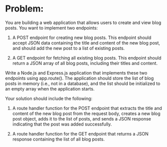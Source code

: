 # Problem: 
You are building a web application that allows users to create and view blog posts. You want to implement two endpoints:

1. A POST endpoint for creating new blog posts. This endpoint should accept JSON data containing the title and content of the new blog post, and should add the new post to a list of existing posts.

2. A GET endpoint for fetching all existing blog posts. This endpoint should return a JSON array of all blog posts, including their titles and content.

Write a Node.js and Express.js application that implements these two endpoints using app.route(). The application should store the list of blog posts in memory (i.e., not in a database), and the list should be initialized to an empty array when the application starts.

Your solution should include the following:

1. A route handler function for the POST endpoint that extracts the title and content of the new blog post from the request body, creates a new blog post object, adds it to the list of posts, and sends a JSON response indicating that the post was added successfully.

2. A route handler function for the GET endpoint that returns a JSON response containing the list of all blog posts.
